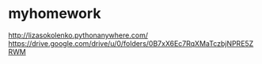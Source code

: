 # myhomework
http://lizasokolenko.pythonanywhere.com/
https://drive.google.com/drive/u/0/folders/0B7xX6Ec7RqXMaTczbjNPRE5ZRWM
